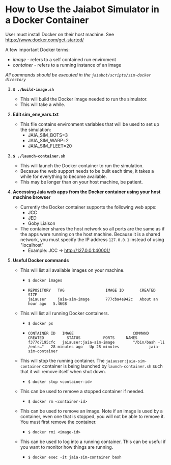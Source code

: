 # How to Use the Jaiabot Simulator in a Docker Container

User must install Docker on their host machine.  See https://www.docker.com/get-started/

A few important Docker terms:
* *image* - refers to a self contained run enviroment
* *container* - refers to a running instance of an image

*All commands should be executed in the `jaiabot/scripts/sim-docker directory`*

1.  **`$ ./build-image.sh`**
    * This will build the Docker image needed to run the simulator.
    * This will take a while.

2.  **Edit sim_env_vars.txt**
    * This file contains environment variables that will be used to set up the simulation:
        * JAIA_SIM_BOTS=3
        * JAIA_SIM_WARP=2
        * JAIA_SIM_FLEET=20

3.  **`$ ./launch-container.sh`**
    * This will launch the Docker container to run the simulation.
    * Becasue the web support needs to be built each time, it takes a while for everything to become available.
    * This may be longer than on your host machine, be patient.

4.  **Accessing Jaia web apps from the Docker container using your host machine browser**
    * Currently the Docker container supports the following web apps:
        * JCC
        * JED
        * Goby Liaison
    * The container shares the host network so all ports are the same as if the apps were running on the host machine.
    Because it is a shared network, you must specify the IP address `127.0.0.1` instead of using "localhost"
        * Example: JCC -> http://127.0.0.1:40001/

5. **Useful Docker commands**
    * This will list all available images on your machine.
        * `$ docker images`
        * ```
          REPOSITORY   TAG                  IMAGE ID       CREATED             SIZE
          jaiauser     jaia-sim-image       777cba4e942c   About an hour ago   5.46GB
          ```
   
    * This will list all running Docker containers.
        * `$ docker ps`
        * ```
          CONTAINER ID   IMAGE                          COMMAND                  CREATED          STATUS          PORTS     NAMES
          f377d7195cfc   jaiauser:jaia-sim-image        "/bin/bash -li /entr…"   28 minutes ago   Up 28 minutes             jaia-sim-container
          ```
    * This will stop the running container. The `jaiauser:jaia-sim-container` container
    is being launched by `launch-container.sh` such that it will remove itself when shut down.
        * `$ docker stop <container-id>`

    * This can be used to remove a stopped container if needed.
        * `$ docker rm <container-id>`

    * This can be used to remove an image. Note if an image is used by a container, even one that is stopped, you will not be able to remove it. You must first remove the container.
        * `$ docker rmi <image-id>`

    * This can be used to log into a running container. This can be useful if you want to monitor how things are running.
        * `$ docker exec -it jaia-sim-container bash`


